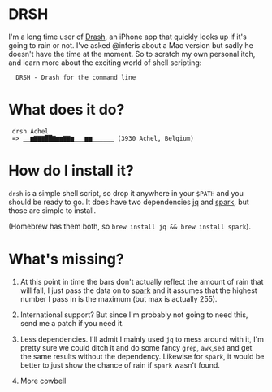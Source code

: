 # DRSH

I'm a long time user of [Drash](http://dra.sh/), an iPhone app that quickly
looks up if it's going to rain or not. I've asked @inferis about a Mac version
but sadly he doesn't have the time at the moment. So to scratch my own personal
itch, and learn more about the exciting world of shell scripting:

      DRSH - Drash for the command line

# What does it do?

     drsh Achel
     => ▁▁▆▇▇▇██▇▆▆▇▇▆▁▁▁▆▆▁▁▁▁▁▁ (3930 Achel, Belgium)

# How do I install it?

`drsh` is a simple shell script, so drop it anywhere in your `$PATH` and you should
be ready to go. It does have two dependencies [jq](http://stedolan.github.io/jq/) and
[spark](https://github.com/holman/spark), but those are simple to install.

(Homebrew has them both, so `brew install jq && brew install spark`).

# What's missing?

1. At this point in time the bars don't actually reflect the amount of rain that will
fall, I just pass the data on to [spark](https://github.com/holman/spark) and it
assumes that the highest number I pass in is the maximum (but max is actually 255).

2. International support? But since I'm probably not going to need this, send me a
patch if you need it.

3. Less dependencies. I'll admit I mainly used `jq` to mess around with it, I'm pretty
sure we could ditch it and do some fancy `grep`, `awk`,`sed` and get the same results
without the dependency. Likewise for `spark`, it would be better to just show the chance
of rain if `spark` wasn't found.

4. More cowbell